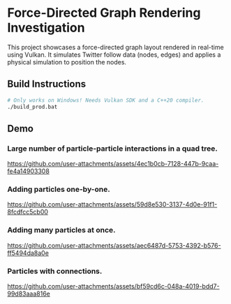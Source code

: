 # Force-Directed Graph Rendering Investigation

This project showcases a force-directed graph layout rendered in real-time using Vulkan.
It simulates Twitter follow data (nodes, edges) and applies a physical simulation to position the nodes.

## Build Instructions
```bash
# Only works on Windows! Needs Vulkan SDK and a C++20 compiler.
./build_prod.bat
```

## Demo

### Large number of particle-particle interactions in a quad tree.
https://github.com/user-attachments/assets/4ec1b0cb-7128-447b-9caa-fe4a14903308

### Adding particles one-by-one.
https://github.com/user-attachments/assets/59d8e530-3137-4d0e-91f1-8fcdfcc5cb00

### Adding many particles at once.
https://github.com/user-attachments/assets/aec6487d-5753-4392-b576-ff5494da8a0e

### Particles with connections.
https://github.com/user-attachments/assets/bf59cd6c-048a-4019-bdd7-99d83aaa816e
